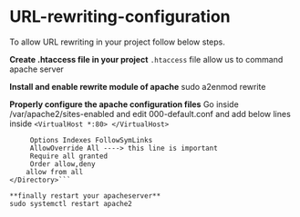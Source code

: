 # URL-rewriting-configuration

To allow URL rewriting in your project follow below  steps.

**Create .htaccess file in your project**
`.htaccess` file allow us to command apache server 


**Install and enable rewrite module of apache**
sudo a2enmod rewrite

**Properly configure the apache configuration files**
Go inside /var/apache2/sites-enabled and edit 000-default.conf 
and add below lines inside `<VirtualHost *:80> </VirtualHost>`

```<Directory /var/www/html/your_project_folder>
     Options Indexes FollowSymLinks
     AllowOverride All ----> this line is important
     Require all granted  
     Order allow,deny
    allow from all
</Directory>```

**finally restart your apacheserver**
sudo systemctl restart apache2
